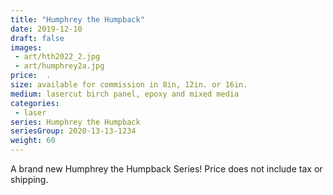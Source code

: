 ```yaml
---
title: "Humphrey the Humpback"
date: 2019-12-10
draft: false
images:
 - art/hth2022_2.jpg
 - art/humphrey2a.jpg
price:  .
size: available for commission in 8in, 12in. or 16in.
medium: lasercut birch panel, epoxy and mixed media
categories:
 - laser
series: Humphrey the Humpback
seriesGroup: 2020-13-13-1234
weight: 60
---
```


A brand new Humphrey the Humpback Series! Price does not include tax or shipping.